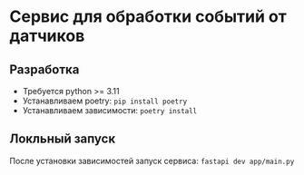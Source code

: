 # Сервис для обработки событий от датчиков

## Разработка
 - Требуется python >= 3.11
 - Устанавливаем poetry: `pip install poetry`
 - Устанавливаем зависимости: `poetry install`

## Локльный запуск
После установки зависимостей запуск сервиса: `fastapi dev app/main.py`
